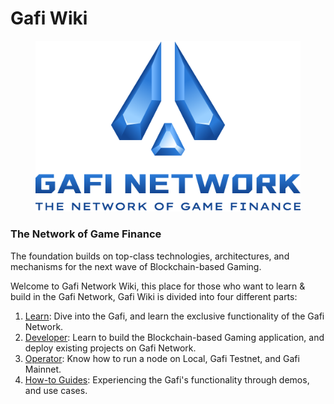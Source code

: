 # Gafi Wiki

<figure><img src=".gitbook/assets/3D_Blue_Stacked _Slogan.png" alt=""><figcaption></figcaption></figure>



### The Network of Game Finance

The foundation builds on top-class technologies, architectures, and mechanisms for the next wave of Blockchain-based Gaming.



Welcome to Gafi Network Wiki, this place for those who want to learn & build in the Gafi Network, Gafi Wiki is divided into four different parts:


1. [Learn](https://wiki.gafi.network/learn): Dive into the Gafi, and learn the exclusive functionality of the Gafi Network.
2. [Developer](https://wiki.gafi.network/developer): Learn to build the Blockchain-based Gaming application, and deploy existing projects on Gafi Network.
3. [Operator](https://wiki.gafi.network/operator): Know how to run a node on Local, Gafi Testnet, and Gafi Mainnet.
4. [How-to Guides](https://wiki.gafi.network/how-to-guides): Experiencing the Gafi's functionality through demos, and use cases.
